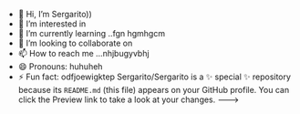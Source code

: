 - 👋 Hi, I’m Sergarito))
- 👀 I’m interested in 
- 🌱 I’m currently learning ..fgn hgmhgcm
- 💞️ I’m looking to collaborate on 
- 📫 How to reach me ...nhjbugyvbhj
- 😄 Pronouns: huhuheh
- ⚡ Fun fact: odfjoewigktep
Sergarito/Sergarito is a ✨ special ✨ repository because its `README.md` (this file) appears on your GitHub profile.
You can click the Preview link to take a look at your changes.
--->
